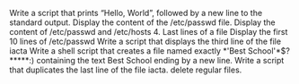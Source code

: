 Write a script that prints “Hello, World”, followed by a new line to the standard output.
Display the content of the /etc/passwd file.
Display the content of /etc/passwd and /etc/hosts
4. Last lines of a file
Display the first 10 lines of /etc/passwd
Write a script that displays the third line of the file iacta
Write a shell script that creates a file named exactly \*\'Best School\'\*$\?\*\*\*\*\*:) containing the text Best School ending by a new line.
Write a script that duplicates the last line of the file iacta.
delete regular files.
